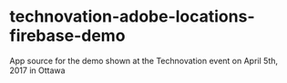 # technovation-adobe-locations-firebase-demo
App source for the demo shown at the Technovation event on April 5th, 2017 in Ottawa
